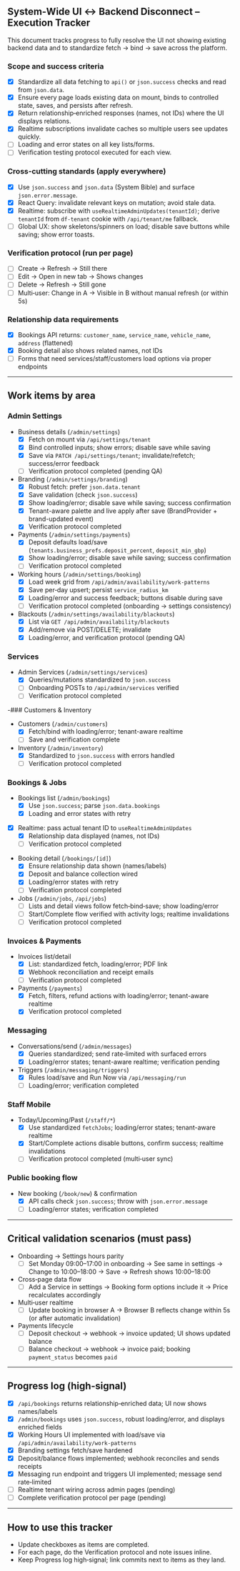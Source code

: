 ## System‑Wide UI ↔ Backend Disconnect – Execution Tracker

This document tracks progress to fully resolve the UI not showing existing backend data and to standardize fetch → bind → save across the platform.

### Scope and success criteria
- [x] Standardize all data fetching to `api()` or `json.success` checks and read from `json.data`.
- [x] Ensure every page loads existing data on mount, binds to controlled state, saves, and persists after refresh.
- [x] Return relationship‑enriched responses (names, not IDs) where the UI displays relations.
- [x] Realtime subscriptions invalidate caches so multiple users see updates quickly.
- [ ] Loading and error states on all key lists/forms.
- [ ] Verification testing protocol executed for each view.

### Cross‑cutting standards (apply everywhere)
- [x] Use `json.success` and `json.data` (System Bible) and surface `json.error.message`.
- [x] React Query: invalidate relevant keys on mutation; avoid stale data.
- [x] Realtime: subscribe with `useRealtimeAdminUpdates(tenantId)`; derive `tenantId` from `df-tenant` cookie with `/api/tenant/me` fallback.
- [ ] Global UX: show skeletons/spinners on load; disable save buttons while saving; show error toasts.

### Verification protocol (run per page)
- [ ] Create → Refresh → Still there
- [ ] Edit → Open in new tab → Shows changes
- [ ] Delete → Refresh → Still gone
- [ ] Multi‑user: Change in A → Visible in B without manual refresh (or within 5s)

### Relationship data requirements
- [x] Bookings API returns: `customer_name`, `service_name`, `vehicle_name`, `address` (flattened)
- [x] Booking detail also shows related names, not IDs
- [ ] Forms that need services/staff/customers load options via proper endpoints

---

## Work items by area

### Admin Settings
- Business details (`/admin/settings`)
  - [x] Fetch on mount via `/api/settings/tenant`
  - [x] Bind controlled inputs; show errors; disable save while saving
  - [x] Save via `PATCH /api/settings/tenant`; invalidate/refetch; success/error feedback
  - [ ] Verification protocol completed (pending QA)

- Branding (`/admin/settings/branding`)
  - [x] Robust fetch: prefer `json.data.tenant`
  - [x] Save validation (check `json.success`)
  - [x] Show loading/error; disable save while saving; success confirmation
  - [x] Tenant-aware palette and live apply after save (BrandProvider + brand-updated event)
  - [x] Verification protocol completed

- Payments (`/admin/settings/payments`)
  - [x] Deposit defaults load/save (`tenants.business_prefs.deposit_percent`, `deposit_min_gbp`)
  - [x] Show loading/error; disable save while saving; success confirmation
  - [ ] Verification protocol completed

- Working hours (`/admin/settings/booking`)
  - [x] Load week grid from `/api/admin/availability/work-patterns`
  - [x] Save per‑day upsert; persist `service_radius_km`
  - [x] Loading/error and success feedback; buttons disable during save
  - [ ] Verification protocol completed (onboarding → settings consistency)

- Blackouts (`/admin/settings/availability/blackouts`)
  - [x] List via `GET /api/admin/availability/blackouts`
  - [x] Add/remove via POST/DELETE; invalidate
  - [x] Loading/error, and verification protocol (pending QA)

### Services
- Admin Services (`/admin/settings/services`)
  - [x] Queries/mutations standardized to `json.success`
  - [ ] Onboarding POSTs to `/api/admin/services` verified
  - [ ] Verification protocol completed

-### Customers & Inventory
- Customers (`/admin/customers`)
  - [x] Fetch/bind with loading/error; tenant-aware realtime
  - [ ] Save and verification complete
- Inventory (`/admin/inventory`)
  - [x] Standardized to `json.success` with errors handled
  - [ ] Verification protocol completed

### Bookings & Jobs
- Bookings list (`/admin/bookings`)
  - [x] Use `json.success`; parse `json.data.bookings`
  - [x] Loading and error states with retry
- [x] Realtime: pass actual tenant ID to `useRealtimeAdminUpdates`
  - [x] Relationship data displayed (names, not IDs)
  - [ ] Verification protocol completed

- Booking detail (`/bookings/[id]`)
  - [x] Ensure relationship data shown (names/labels)
  - [x] Deposit and balance collection wired
  - [x] Loading/error states with retry
  - [ ] Verification protocol completed

- Jobs (`/admin/jobs`, `/api/jobs`)
  - [ ] Lists and detail views follow fetch‑bind‑save; show loading/error
  - [ ] Start/Complete flow verified with activity logs; realtime invalidations
  - [ ] Verification protocol completed

### Invoices & Payments
- Invoices list/detail
  - [x] List: standardized fetch, loading/error; PDF link
  - [x] Webhook reconciliation and receipt emails
  - [ ] Verification protocol completed

- Payments (`/payments`)
  - [x] Fetch, filters, refund actions with loading/error; tenant-aware realtime
  - [x] Verification protocol completed

### Messaging
- Conversations/send (`/admin/messages`)
  - [x] Queries standardized; send rate‑limited with surfaced errors
  - [x] Loading/error states; tenant-aware realtime; verification pending

- Triggers (`/admin/messaging/triggers`)
  - [x] Rules load/save and Run Now via `/api/messaging/run`
  - [ ] Loading/error; verification completed

### Staff Mobile
- Today/Upcoming/Past (`/staff/*`)
  - [x] Use standardized `fetchJobs`; loading/error states; tenant-aware realtime
  - [x] Start/Complete actions disable buttons, confirm success; realtime invalidations
  - [ ] Verification protocol completed (multi‑user sync)

### Public booking flow
- New booking (`/book/new`) & confirmation
  - [x] API calls check `json.success`; throw with `json.error.message`
  - [ ] Loading/error states; verification completed

---

## Critical validation scenarios (must pass)
- Onboarding → Settings hours parity
  - [ ] Set Monday 09:00–17:00 in onboarding → See same in settings → Change to 10:00–18:00 → Save → Refresh shows 10:00–18:00

- Cross‑page data flow
  - [ ] Add a Service in settings → Booking form options include it → Price recalculates accordingly

- Multi‑user realtime
  - [ ] Update booking in browser A → Browser B reflects change within 5s (or after automatic invalidation)

- Payments lifecycle
  - [ ] Deposit checkout → webhook → invoice updated; UI shows updated balance
  - [ ] Balance checkout → webhook → invoice paid; booking `payment_status` becomes `paid`

---

## Progress log (high‑signal)
- [x] `/api/bookings` returns relationship‑enriched data; UI now shows names/labels
- [x] `/admin/bookings` uses `json.success`, robust loading/error, and displays enriched fields
- [x] Working Hours UI implemented with load/save via `/api/admin/availability/work-patterns`
- [x] Branding settings fetch/save hardened
- [x] Deposit/balance flows implemented; webhook reconciles and sends receipts
- [x] Messaging run endpoint and triggers UI implemented; message send rate‑limited
- [ ] Realtime tenant wiring across admin pages (pending)
- [ ] Complete verification protocol per page (pending)

---

## How to use this tracker
- Update checkboxes as items are completed.
- For each page, do the Verification protocol and note issues inline.
- Keep Progress log high‑signal; link commits next to items as they land.


